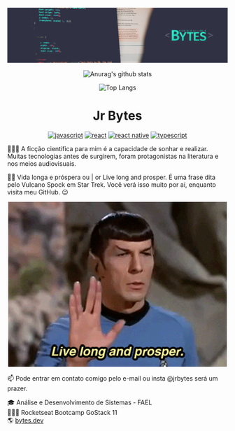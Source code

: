 ![cover](https://raw.githubusercontent.com/jrbytes/jrbytes/master/src/images/cover.png)

<div align='center'>

![Anurag's github stats](https://github-readme-stats.vercel.app/api?username=jrbytes&theme=cobalt&hide_title=true&show_icons=true&hide_border=true&hide=contribs,prs&text_color=41efce&bg_color=303244&title_color=63697d&icon_color=d5d1ce)


![Top Langs](https://github-readme-stats.vercel.app/api/top-langs/?username=jrbytes&hide=TeX&layout=compact&theme=cobalt&hide_title=true&hide_border=true&&text_color=41efce&bg_color=303244&title_color=63697d)

# Jr Bytes

[![javascript](https://img.shields.io/static/v1?label=JavaScript&message=language&color=yellow&logo=javascript)](https://github.com/jrbytes/advanced-javascript-concepts)
[![react](https://img.shields.io/static/v1?label=React&message=tech&color=61dbfb&logo=react)](https://github.com/jrbytes/gostack-gobarber-web)
[![react native](https://img.shields.io/static/v1?label=ReactNative&message=tech&color=61dbfb&logo=react)](https://github.com/jrbytes/gostack-gobarber-app)
[![typescript](https://img.shields.io/static/v1?label=TypeScript&message=tech&color=007acc&logo=typescript)](https://github.com/microsoft/TypeScript)

</div>

👨🏻‍💻 A ficção científica para mim é a capacidade de sonhar e realizar. Muitas tecnologias antes de surgirem, foram protagonistas na literatura e nos meios audiovisuais.

🖖🏼 Vida longa e próspera ou | or Live long and prosper. É uma frase dita pelo Vulcano Spock em Star Trek. Você verá isso muito por aí, enquanto visita meu GitHub. 😉

<div align='center'>

![cover](https://raw.githubusercontent.com/jrbytes/jrbytes/master/src/images/spock.gif)

</div>

📫 Pode entrar em contato comigo pelo e-mail ou insta @jrbytes será um prazer.

🎓 Análise e Desenvolvimento de Sistemas - FAEL  
👨🏻‍🚀 Rocketseat Bootcamp GoStack 11  
🌎 [bytes.dev](https://bytes.dev)  
